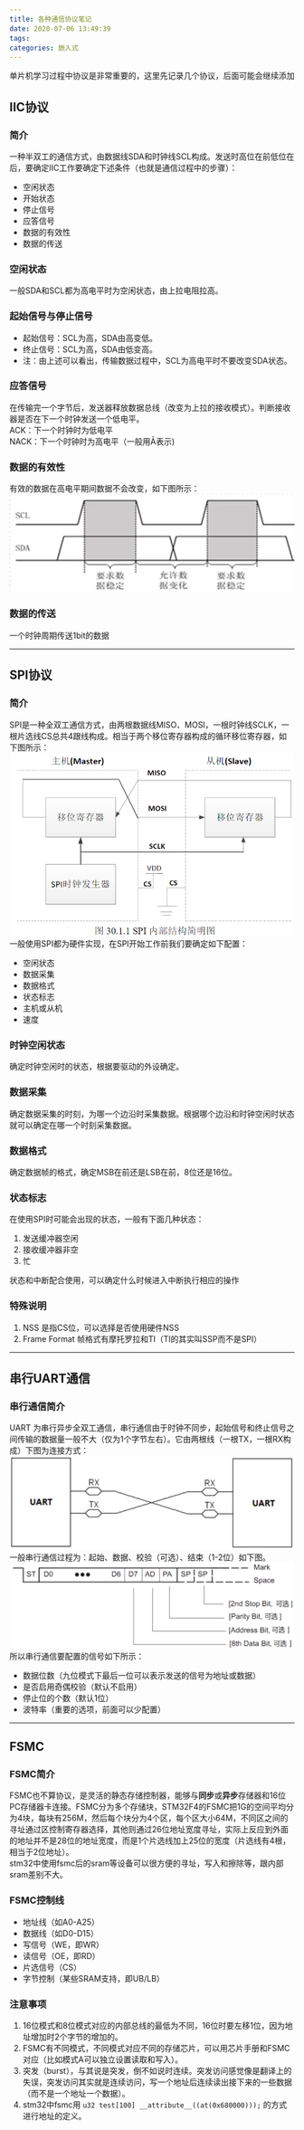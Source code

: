 ```yaml
---
title: 各种通信协议笔记
date: 2020-07-06 13:49:39
tags:
categories: 嵌入式
---
```

<p align="center">
    单片机学习过程中协议是非常重要的，这里先记录几个协议，后面可能会继续添加
</p>

<!--more-->

## IIC协议

### 简介
一种半双工的通信方式，由数据线SDA和时钟线SCL构成。发送时高位在前低位在后，要确定IIC工作要确定下述条件（也就是通信过程中的步骤）：
* 空闲状态
* 开始状态
* 停止信号
* 应答信号
* 数据的有效性
* 数据的传送

### 空闲状态  
一般SDA和SCL都为高电平时为空闲状态，由上拉电阻拉高。

### 起始信号与停止信号
* 起始信号：SCL为高，SDA由高变低。
* 终止信号：SCL为高，SDA由低变高。
* 注：由上述可以看出，传输数据过程中，SCL为高电平时不要改变SDA状态。

### 应答信号  
在传输完一个字节后，发送器释放数据总线（改变为上拉的接收模式）。判断接收器是否在下一个时钟发送一个低电平。  
ACK：下一个时钟时为低电平  
NACK：下一个时钟时为高电平（一般用Ā表示)

### 数据的有效性  
有效的数据在高电平期间数据不会改变，如下图所示：
![](https://raw.githubusercontent.com/ThomasZB/picture/master/i2c_efficent.png)

### 数据的传送
一个时钟周期传送1bit的数据

---
## SPI协议
### 简介
SPI是一种全双工通信方式，由两根数据线MISO、MOSI，一根时钟线SCLK，一根片选线CS总共4跟线构成。相当于两个移位寄存器构成的循环移位寄存器，如下图所示：
![](https://raw.githubusercontent.com/ThomasZB/picture/master/SPI_Bref.png)  
一般使用SPI都为硬件实现，在SPI开始工作前我们要确定如下配置：
* 空闲状态
* 数据采集
* 数据格式
* 状态标志
* 主机或从机
* 速度

### 时钟空闲状态
确定时钟空闲时的状态，根据要驱动的外设确定。

### 数据采集
确定数据采集的时刻，为哪一个边沿时采集数据。根据哪个边沿和时钟空闲时状态就可以确定在哪一个时刻采集数据。

### 数据格式
确定数据帧的格式，确定MSB在前还是LSB在前，8位还是16位。

### 状态标志
在使用SPI时可能会出现的状态，一般有下面几种状态：  
1. 发送缓冲器空闲
2. 接收缓冲器非空
3. 忙  

状态和中断配合使用，可以确定什么时候进入中断执行相应的操作
### 特殊说明
1. NSS 是指CS位，可以选择是否使用硬件NSS
2. Frame Format 帧格式有摩托罗拉和TI（TI的其实叫SSP而不是SPI）

---
## 串行UART通信
### 串行通信简介
UART 为串行异步全双工通信，串行通信由于时钟不同步，起始信号和终止信号之间传输的数据量一般不大（仅为1个字节左右）。它由两根线（一根TX，一根RX构成）下图为连接方式：
![](https://raw.githubusercontent.com/ThomasZB/picture/master/UART.png)
一般串行通信过程为：起始、数据、校验（可选）、结束（1-2位）如下图。
![](https://raw.githubusercontent.com/ThomasZB/picture/master/uart_data.png)
所以串行通信要配置的信号如下所示：
* 数据位数（九位模式下最后一位可以表示发送的信号为地址或数据）
* 是否启用奇偶校验（默认不启用）
* 停止位的个数（默认1位）
* 波特率（重要的选项，前面可以少配置）


---
## FSMC
### FSMC简介
FSMC也不算协议，是灵活的静态存储控制器，能够与**同步**或**异步**存储器和16位PC存储器卡连接。FSMC分为多个存储块，STM32F4的FSMC把1G的空间平均分为4块，每块有256M，然后每个块分为4个区，每个区大小64M，不同区之间的寻址通过区控制寄存器选择，其他则通过26位地址宽度寻址，实际上反应到外面的地址并不是28位的地址宽度，而是1个片选线加上25位的宽度（片选线有4根，相当于2位地址）。  
stm32中使用fsmc后的sram等设备可以很方便的寻址，写入和擦除等，跟内部sram差别不大。
### FSMC控制线
* 地址线（如A0-A25）
* 数据线（如D0-D15）
* 写信号（WE，即WR）
* 读信号（OE，即RD）
* 片选信号（CS）
* 字节控制（某些SRAM支持，即UB/LB）

### 注意事项
1. 16位模式和8位模式对应的内部总线的最低为不同，16位时要左移1位，因为地址增加时2个字节的增加的。
2. FSMC有不同模式，不同模式对应不同的存储芯片，可以用芯片手册和FSMC对应（比如模式A可以独立设置读取和写入）。
3. 突发（burst），与其说是突发，倒不如说时连续。突发访问感觉像是翻译上的失误，突发访问其实就是连续访问，写一个地址后连续读出接下来的一些数据（而不是一个地址一个数据）。
4. stm32中fsmc用 `u32 test[100] __attribute__((at(0x680000)));` 的方式进行地址的定义。